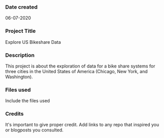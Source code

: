 ### Date created
06-07-2020

### Project Title
Explore US Bikeshare Data

### Description
This project is about the exploration of data for a bike share systems for three cities in the United States of America (Chicago, New York, and Washington).

### Files used
Include the files used

### Credits
It's important to give proper credit. Add links to any repo that inspired you or blogposts you consulted.

